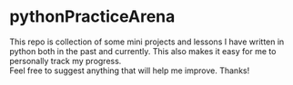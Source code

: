 # pythonPracticeArena
This repo is collection of some mini projects and lessons I have written in python both in the past and currently.
This also makes it easy for me to personally track my progress.<br/>
Feel free to suggest anything that will help me improve. Thanks!
